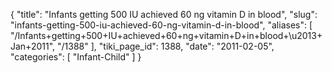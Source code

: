 {
  "title": "Infants getting 500 IU achieved 60 ng vitamin D in blood",
  "slug": "infants-getting-500-iu-achieved-60-ng-vitamin-d-in-blood",
  "aliases": [
    "/Infants+getting+500+IU+achieved+60+ng+vitamin+D+in+blood+\u2013+Jan+2011",
    "/1388"
  ],
  "tiki_page_id": 1388,
  "date": "2011-02-05",
  "categories": [
    "Infant-Child"
  ]
}

